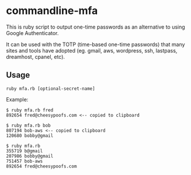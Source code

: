 commandline-mfa
===============

This is ruby script to output one-time passwords as an alternative to using Google Authenticator.

It can be used with the TOTP (time-based one-time passwords) that many sites and tools have adopted (eg. gmail, aws, wordpress, ssh, lastpass, dreamhost, cpanel, etc).


## Usage ##

`ruby mfa.rb [optional-secret-name]`

Example:

    $ ruby mfa.rb fred
    892654 fred@cheesypoofs.com <-- copied to clipboard

    $ ruby mfa.rb bob
    807194 bob-aws <-- copied to clipboard
    120680 bobby@gmail

    $ ruby mfa.rb
    355719 b@gmail
    207986 bobby@gmail
    751457 bob-aws
    892654 fred@cheesypoofs.com


